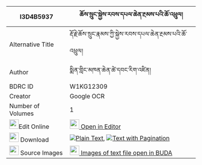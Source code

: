 |I3D4B5937|ཆོས་སྲུང་སྐྱེས་རབས་དཔལ་ཆེན་རྔམས་པའི་ཆོ་འཕྲུལ། 
| --- | --- 
|Alternative Title |རྡོ་རྗེ་ཆོས་སྲུང་རྣམས་ཀྱི་སྐྱེས་རབས་དཔལ་ཆེན་རྔམས་པའི་ཆོ་འཕྲུལ།
|Author| སྨིན་གླིང་མཁན་ཆེན་ཚེ་དབང་རིག་འཛིན།
|BDRC ID | W1KG12309
|Creator | Google OCR
|Number of Volumes| 1
|<img width="25" src="https://img.icons8.com/color/25/000000/edit-property.png">Edit Online| [<img width="25" src="https://avatars.githubusercontent.com/u/45091458?s=200&v=4"> Open in Editor](http://editor.openpecha.org/I3D4B5937)
|<img width="25" src="https://img.icons8.com/fluent/48/000000/download-2.png"/>  Download | [![](https://img.icons8.com/color/20/000000/txt.png)Plain Text](https://github.com/Openpecha/I3D4B5937/releases/download/v1/chosung_kyerab_pal_chen_ngampa_plain_I3D4B5937.zip), [![](https://img.icons8.com/color/20/000000/txt.png)Text with Pagination](https://github.com/Openpecha/I3D4B5937/releases/download/v1/chosung_kyerab_pal_chen_ngampa_pages_I3D4B5937.zip)
|<img width="25" src="https://img.icons8.com/plasticine/100/000000/pictures-folder.png"/>  Source Images | [<img width="25" src="https://library.bdrc.io/icons/BUDA-small.svg"> Images of text file open in BUDA](https://library.bdrc.io/show/bdr:W1KG12309)